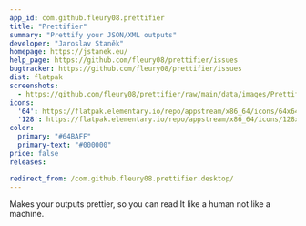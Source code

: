 ```yaml
---
app_id: com.github.fleury08.prettifier
title: "Prettifier"
summary: "Prettify your JSON/XML outputs"
developer: "Jaroslav Staněk"
homepage: https://jstanek.eu/
help_page: https://github.com/fleury08/prettifier/issues
bugtracker: https://github.com/fleury08/prettifier/issues
dist: flatpak
screenshots:
  - https://github.com/fleury08/prettifier/raw/main/data/images/PrettifierXML.png
icons:
  '64': https://flatpak.elementary.io/repo/appstream/x86_64/icons/64x64/com.github.fleury08.prettifier.png
  '128': https://flatpak.elementary.io/repo/appstream/x86_64/icons/128x128/com.github.fleury08.prettifier.png
color:
  primary: "#64BAFF"
  primary-text: "#000000"
price: false
releases:

redirect_from: /com.github.fleury08.prettifier.desktop/
---
```


<p>Makes your outputs prettier, so you can read It like a human not like a machine.</p>